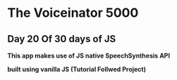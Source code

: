 # The Voiceinator 5000

## Day 20 Of 30 days of JS

**This app makes use of JS native SpeechSynthesis API**

**built using vanilla JS
(Tutorial Follwed Project)**